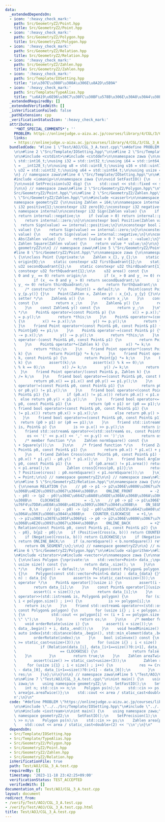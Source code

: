 ```yaml
---
data:
  _extendedDependsOn:
  - icon: ':heavy_check_mark:'
    path: Src/GeometryZ2/Point.hpp
    title: Src/GeometryZ2/Point.hpp
  - icon: ':heavy_check_mark:'
    path: Src/GeometryZ2/Polygon.hpp
    title: Src/GeometryZ2/Polygon.hpp
  - icon: ':heavy_check_mark:'
    path: Src/GeometryZ2/Relation.hpp
    title: Src/GeometryZ2/Relation.hpp
  - icon: ':heavy_check_mark:'
    path: Src/GeometryZ2/Zahlen.hpp
    title: Src/GeometryZ2/Zahlen.hpp
  - icon: ':heavy_check_mark:'
    path: Src/Template/IOSetting.hpp
    title: "io\u307E\u308F\u308A\u306E\u8A2D\u5B9A"
  - icon: ':heavy_check_mark:'
    path: Src/Template/TypeAlias.hpp
    title: "\u6A19\u6E96\u30C7\u30FC\u30BF\u578B\u306E\u30A8\u30A4\u30EA\u30A2\u30B9"
  _extendedRequiredBy: []
  _extendedVerifiedWith: []
  _isVerificationFailed: false
  _pathExtension: cpp
  _verificationStatusIcon: ':heavy_check_mark:'
  attributes:
    '*NOT_SPECIAL_COMMENTS*': ''
    PROBLEM: https://onlinejudge.u-aizu.ac.jp/courses/library/4/CGL/3/CGL_3_A
    links:
    - https://onlinejudge.u-aizu.ac.jp/courses/library/4/CGL/3/CGL_3_A
  bundledCode: "#line 1 \"Test/AOJ/CGL_3_A.test.cpp\"\n#define PROBLEM \"https://onlinejudge.u-aizu.ac.jp/courses/library/4/CGL/3/CGL_3_A\"\
    \n\n#line 2 \"Src/Template/IOSetting.hpp\"\n\n#line 2 \"Src/Template/TypeAlias.hpp\"\
    \n\n#include <cstdint>\n#include <cstddef>\n\nnamespace zawa {\n\nusing i16 =\
    \ std::int16_t;\nusing i32 = std::int32_t;\nusing i64 = std::int64_t;\nusing i128\
    \ = __int128_t;\n\nusing u8 = std::uint8_t;\nusing u16 = std::uint16_t;\nusing\
    \ u32 = std::uint32_t;\nusing u64 = std::uint64_t;\n\nusing usize = std::size_t;\n\
    \n} // namespace zawa\n#line 4 \"Src/Template/IOSetting.hpp\"\n\n#include <iostream>\n\
    #include <iomanip>\n\nnamespace zawa {\n\nvoid SetFastIO() {\n    std::cin.tie(nullptr)->sync_with_stdio(false);\n\
    }\n\nvoid SetPrecision(u32 dig) {\n    std::cout << std::fixed << std::setprecision(dig);\n\
    }\n\n} // namespace zawa\n#line 2 \"Src/GeometryZ2/Polygon.hpp\"\n\n#line 2 \"\
    Src/GeometryZ2/Point.hpp\"\n\n#line 2 \"Src/GeometryZ2/Zahlen.hpp\"\n\n#line 4\
    \ \"Src/GeometryZ2/Zahlen.hpp\"\n\n#include <cassert>\n\nnamespace zawa {\n\n\
    namespace geometryZ2 {\n\nusing Zahlen = i64;\n\nnamespace internal {\n\nconstexpr\
    \ i32 positive{1};\nconstexpr i32 zero{0};\nconstexpr i32 negative{-1};\n\n} //\
    \ namespace internal\n\nconstexpr i32 Sign(Zahlen value) {\n    if (value < 0)\
    \ return internal::negative;\n    if (value > 0) return internal::positive;\n\
    \    return internal::zero;\n}\n\nconstexpr bool Positive(Zahlen value) {\n  \
    \  return Sign(value) == internal::positive;\n}\n\nconstexpr bool Zero(Zahlen\
    \ value) {\n    return Sign(value) == internal::zero;\n}\n\nconstexpr bool Negative(Zahlen\
    \ value) {\n    return Sign(value) == internal::negative;\n}\n\nconstexpr Zahlen\
    \ Abs(Zahlen value) {\n    return (value > 0 ? value : -value);\n}\n\nconstexpr\
    \ Zahlen Square(Zahlen value) {\n    return value * value;\n}\n\n} // namespace\
    \ geometryZ2\n\n} // namespace zawa\n#line 5 \"Src/GeometryZ2/Point.hpp\"\n\n\
    #line 8 \"Src/GeometryZ2/Point.hpp\"\n\nnamespace zawa {\n\nnamespace geometryZ2\
    \ {\n\nclass Point {\nprivate:\n    Zahlen x_{}, y_{};\n    static constexpr u32\
    \ origin{0};\n    static constexpr u32 firstQuadrant{1};\n    static constexpr\
    \ u32 secondQuadrant{1};\n    static constexpr u32 thirdQuadrant{1};\n    static\
    \ constexpr u32 forthQuadrant{1};\n\n    u32 area() const {\n        if (x_ ==\
    \ 0 and y_ == 0) return origin;\n        if (x_ > 0 and y_ >= 0) return firstQuadrant;\n\
    \        if (x_ <= 0 and y_ > 0) return secondQuadrant;\n        if (x_ < 0 and\
    \ y_ <= 0) return thirdQuadrant;\n        return forthQuadrant;\n    }\npublic:\n\
    \    /* constructor */\n    Point() = default;\n    Point(const Point& p) : x_{p.x()},\
    \ y_{p.y()} {}\n    Point(Zahlen x, Zahlen y) : x_{x}, y_{y} {}\n\n    /* getter\
    \ setter */\n    Zahlen& x() {\n        return x_;\n    }\n    const Zahlen& x()\
    \ const {\n        return x_;\n    }\n    Zahlen& y() {\n        return y_;\n\
    \    }\n    const Zahlen& y() const {\n        return y_;\n    }\n\n    /* operator\
    \ */\n    Point& operator=(const Point& p) {\n        x() = p.x();\n        y()\
    \ = p.y();\n        return *this;\n    }\n    Point& operator+=(const Point& p)\
    \ {\n        x() += p.x();\n        y() += p.y();\n        return *this;\n   \
    \ }\n    friend Point operator+(const Point& p0, const Point& p1) {\n        return\
    \ Point{p0} += p1;\n    }\n    Point& operator-=(const Point& p) {\n        x()\
    \ -= p.x();\n        y() -= p.y();\n        return *this;\n    }\n    friend Point\
    \ operator-(const Point& p0, const Point& p1) {\n        return Point{p0} -= p1;\n\
    \    }\n    Point& operator*=(Zahlen k) {\n        x() *= k;\n        y() *= k;\n\
    \        return *this;\n    }\n    friend Point operator*(const Point& p, Zahlen\
    \ k) {\n        return Point{p} *= k;\n    }\n    friend Point operator*(Zahlen\
    \ k, const Point& p) {\n        return Point{p} *= k;\n    }\n    Point& operator/=(Zahlen\
    \ k) {\n        assert(k);\n        assert(x() % k == 0);\n        assert(y()\
    \ % k == 0);\n        x() /= k;\n        y() /= k;\n        return *this;\n  \
    \  }\n    friend Point operator/(const Point& p, Zahlen k) {\n        return Point{p}\
    \ /= k;\n    }\n    friend bool operator==(const Point& p0, const Point& p1) {\n\
    \        return p0.x() == p1.x() and p0.y() == p1.y();\n    }\n    friend bool\
    \ operator!=(const Point& p0, const Point& p1) {\n        return p0.x() != p1.x()\
    \ or p0.y() != p1.y();\n    }\n    friend bool operator<(const Point& p0, const\
    \ Point& p1) {\n        if (p0.x() != p1.x()) return p0.x() < p1.x();\n      \
    \  else return p0.y() < p1.y();\n    }\n    friend bool operator<=(const Point&\
    \ p0, const Point& p1) {\n        return (p0 < p1) or (p0 == p1);\n    }\n   \
    \ friend bool operator>(const Point& p0, const Point& p1) {\n        if (p0.x()\
    \ != p1.x()) return p0.x() > p1.x();\n        else return p0.y() > p1.y();\n \
    \   }\n    friend bool operator>=(const Point& p0, const Point& p1) {\n      \
    \  return (p0 > p1) or (p0 == p1);\n    }\n    friend std::istream& operator>>(std::istream&\
    \ is, Point& p) {\n        is >> p.x() >> p.y();\n        return is;\n    }\n\
    \    friend std::ostream& operator<<(std::ostream& os, const Point& p) {\n   \
    \     os << '(' << p.x() << ',' << p.y() << ')';\n        return os;\n    }\n\n\
    \    /* member function */\n    Zahlen normSquare() const {\n        return Square(x())\
    \ + Square(y());\n    }\n\n    /* friend function */\n    friend Zahlen Dot(const\
    \ Point& p0, const Point& p1) {\n        return p0.x() * p1.x() + p0.y() * p1.y();\n\
    \    }\n    friend Zahlen Cross(const Point& p0, const Point& p1) {\n        return\
    \ p0.x() * p1.y() - p0.y() * p1.x();\n    }\n    friend bool ArgComp(const Point&\
    \ p0, const Point& p1) {\n        if (p0.area() != p1.area()) return p0.area()\
    \ < p1.area();\n        Zahlen cross{Cross(p0, p1)};\n        return (!Zero(cross)\
    \ ? Positive(cross) : p0.normSquare() < p1.normSquare());\n    }\n};\nusing Vector\
    \ = Point;\n\n} // namespace geometryZ2\n\n} // namespace zawa\n#line 2 \"Src/GeometryZ2/Relation.hpp\"\
    \n\n#line 5 \"Src/GeometryZ2/Relation.hpp\"\n\nnamespace zawa {\n\nnamespace geometryZ2\
    \ {\n\nenum RELATION {\n    // p0 -> p1 -> p2\u306E\u9806\u3067\u76F4\u7DDA\u4E0A\
    \u306B\u4E26\u3093\u3067\u3044\u308B\n    ONLINE_FRONT        = -2,\n    // (p1\
    \ - p0) -> (p2 - p0)\u304C\u6642\u8A08\u56DE\u308A\u306B\u306A\u3063\u3066\u3044\
    \u308B\n    CLOCKWISE           = -1,\n    // p0 -> p2 -> p1\u306E\u9806\u3067\
    \u76F4\u7DDA\u4E0A\u306B\u4E26\u3093\u3067\u3044\u308B\n    ON_SEGMENT       \
    \   =  0,\n    // (p1 - p0) -> (p2 - p0)\u304C\u53CD\u6642\u8A08\u56DE\u308A\u306B\
    \u306A\u3063\u3066\u3044\u308B\n    COUNTER_CLOCKWISE   = +1,\n    // p2 -> p0\
    \ -> p1\u3001\u307E\u305F\u306Fp1 -> p0 -> p2\u306E\u9806\u3067\u76F4\u7DDA\u4E0A\
    \u306B\u4E26\u3093\u3067\u3044\u308B\n    ONLINE_BACK         = +2\n};\n\nRELATION\
    \ Relation(const Point& p0, const Point& p1, const Point& p2) {\n    Point a{p1\
    \ - p0}, b{p2 - p0};\n    if (Positive(Cross(a, b))) return COUNTER_CLOCKWISE;\n\
    \    if (Negative(Cross(a, b))) return CLOCKWISE;\n    if (Negative(Dot(a, b)))\
    \ return ONLINE_BACK;\n    if (a.normSquare() < b.normSquare()) return ONLINE_FRONT;\n\
    \    return ON_SEGMENT;\n};\n\n} // namespace geometryZ2\n\n} // namespace zawa\n\
    #line 6 \"Src/GeometryZ2/Polygon.hpp\"\n\n#include <algorithm>\n#line 9 \"Src/GeometryZ2/Polygon.hpp\"\
    \n#include <iterator>\n#include <vector>\n\nnamespace zawa {\n\nnamespace geometryZ2\
    \ {\n\nclass Polygon {\nprivate:\n    std::vector<Point> data_;\npublic:\n   \
    \ usize size() const {\n        return data_.size(); \n    }\n\n    /* constructor\
    \ */\n    Polygon() = default;\n    Polygon(const Polygon& polygon) : data_{polygon.data_}\
    \ {}\n    Polygon(const std::vector<Point>& data) : data_{data} {}\n    Polygon(usize\
    \ n) : data_{n} {\n        assert(n >= static_cast<usize>(3));\n    }\n\n    /*\
    \ operator */\n    Point& operator[](usize i) {\n        assert(i < size());\n\
    \        return data_[i];\n    }\n    const Point& operator[](usize i) const {\n\
    \        assert(i < size());\n        return data_[i];\n    }\n    friend std::istream&\
    \ operator>>(std::istream& is, Polygon& polygon) {\n        for (size_t i{} ;\
    \ i < polygon.size() ; i++) {\n            is >> polygon[i];\n        }\n    \
    \    return is;\n    }\n    friend std::ostream& operator<<(std::ostream& os,\
    \ const Polygon& polygon) {\n        for (usize i{} ; i < polygon.size() ; i++)\
    \ {\n            std::cout << polygon[i] << (i + 1 == polygon.size() ? \"\" :\
    \ \" \");\n        }\n        return os;\n    }\n\n    /* member function */\n\
    \    void orderRotate(usize i) {\n        assert(i < size());\n        std::rotate(data_.begin(),\
    \ data_.begin() + i, data_.end());\n    }\n    void headMinimize() {\n       \
    \ auto index{std::distance(data_.begin(), std::min_element(data_.begin(), data_.end()))};\n\
    \        orderRotate(index);\n    }\n    bool isConvex() const {\n        assert(size()\
    \ >= static_cast<usize>(3));\n        for (usize i{} ; i < size() ; i++) {\n \
    \           if (Relation(data_[i], data_[i+1==size()?0:i+1], data_[i+2>=size()?i+2-size():i+2])\n\
    \                    == CLOCKWISE) {\n                return false;\n        \
    \    }\n        }\n        return true;\n    }\n    Zahlen areaTwice() const {\n\
    \        assert(size() >= static_cast<usize>(3));\n        Zahlen res{};\n   \
    \     for (usize i{1} ; i < size() ; i++) {\n            res += Cross(data_[i]\
    \ - data_[0], data_[i+1==size()?0:i+1] - data_[0]);\n        }\n        return\
    \ res;\n    }\n};\n\n}\n\n} // namespace zawa\n#line 5 \"Test/AOJ/CGL_3_A.test.cpp\"\
    \n\n#line 7 \"Test/AOJ/CGL_3_A.test.cpp\"\n\nint main() {\n    using namespace\
    \ zawa;\n    using namespace geometryZ2;\n    SetFastIO();\n    SetPrecision(1);\n\
    \    int n; std::cin >> n;\n    Polygon ps(n);\n    std::cin >> ps;\n    Zahlen\
    \ area{ps.areaTwice()};\n    std::cout << area / static_cast<double>(2) << '\\\
    n';\n}\n"
  code: "#define PROBLEM \"https://onlinejudge.u-aizu.ac.jp/courses/library/4/CGL/3/CGL_3_A\"\
    \n\n#include \"../../Src/Template/IOSetting.hpp\"\n#include \"../../Src/GeometryZ2/Polygon.hpp\"\
    \n\n#include <iostream>\n\nint main() {\n    using namespace zawa;\n    using\
    \ namespace geometryZ2;\n    SetFastIO();\n    SetPrecision(1);\n    int n; std::cin\
    \ >> n;\n    Polygon ps(n);\n    std::cin >> ps;\n    Zahlen area{ps.areaTwice()};\n\
    \    std::cout << area / static_cast<double>(2) << '\\n';\n}\n"
  dependsOn:
  - Src/Template/IOSetting.hpp
  - Src/Template/TypeAlias.hpp
  - Src/GeometryZ2/Polygon.hpp
  - Src/GeometryZ2/Point.hpp
  - Src/GeometryZ2/Zahlen.hpp
  - Src/GeometryZ2/Relation.hpp
  isVerificationFile: true
  path: Test/AOJ/CGL_3_A.test.cpp
  requiredBy: []
  timestamp: '2023-11-18 23:42:25+09:00'
  verificationStatus: TEST_ACCEPTED
  verifiedWith: []
documentation_of: Test/AOJ/CGL_3_A.test.cpp
layout: document
redirect_from:
- /verify/Test/AOJ/CGL_3_A.test.cpp
- /verify/Test/AOJ/CGL_3_A.test.cpp.html
title: Test/AOJ/CGL_3_A.test.cpp
---
```

